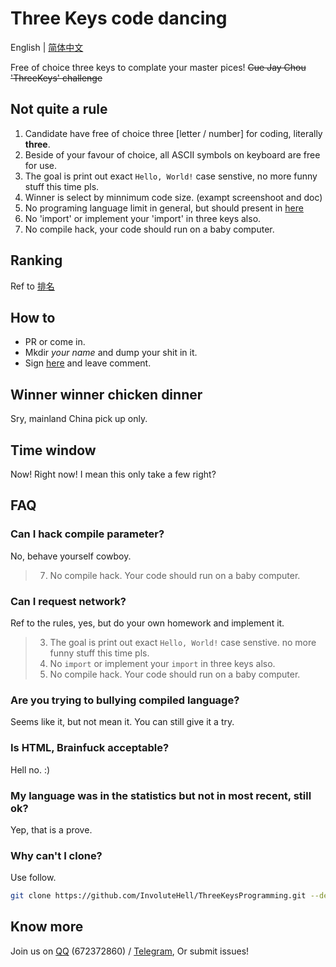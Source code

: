 # Three Keys code dancing

English | [简体中文](README.md)

Free of choice three keys to complate your master pices! ~~Cue Jay Chou 'ThreeKeys' challenge~~

## Not quite a rule

1. Candidate have free of choice three [letter / number] for coding, literally **three**.
2. Beside of your favour of choice, all ASCII symbols on keyboard are free for use.
3. The goal is print out exact `Hello, World!` case senstive, no more funny stuff this time pls.
4. Winner is select by minnimum code size. (exampt screenshoot and doc)
5. No programing language limit in general, but should present in [here](https://madnight.github.io/githut/#/pull_requests/2022/1)
6. No 'import' or implement your 'import' in three keys also.
7. No compile hack, your code should run on a baby computer.

## Ranking

Ref to [排名](README.md#排名)

## How to

- PR or come in.
- Mkdir _your name_ and dump your shit in it.
- Sign [here](README.md#排名) and leave comment.

## Winner winner chicken dinner

Sry, mainland China pick up only.

## Time window

Now! Right now! I mean this only take a few right?

## FAQ

### Can I hack compile parameter?

No, behave yourself cowboy.

> 7. No compile hack. Your code should run on a baby computer.

### Can I request network?

Ref to the rules, yes, but do your own homework and implement it.

> 3. The goal is print out exact `Hello, World!` case senstive. no more funny stuff this time pls.
> 6. No `import` or implement your `import` in three keys also.
> 7. No compile hack. Your code should run on a baby computer.

### Are you trying to bullying compiled language?

Seems like it, but not mean it. You can still give it a try.

### Is HTML, Brainfuck acceptable?

Hell no. :)

### My language was in the statistics but not in most recent, still ok?

Yep, that is a prove.

### Why can't I clone?

Use follow.

```bash
git clone https://github.com/InvoluteHell/ThreeKeysProgramming.git --depth=1
````

## Know more

Join us on [QQ](https://jq.qq.com/?_wv=1027&k=8aBWumWU) (672372860) / [Telegram](https://t.me/+NjDljiDRrpI4NTU1), Or submit issues!
